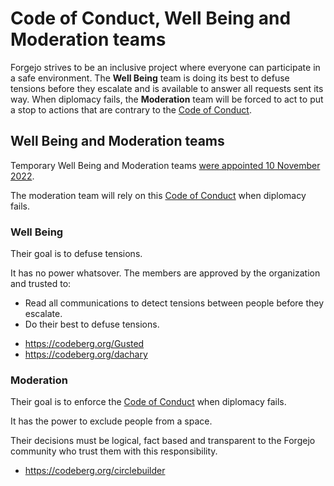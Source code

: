 # Code of Conduct, Well Being and Moderation teams

Forgejo strives to be an inclusive project where everyone can participate in a safe environment. The **Well Being** team is doing its best to defuse tensions before they escalate and is available to answer all requests sent its way. When diplomacy fails, the **Moderation** team will be forced to act to put a stop to actions that are contrary to the [Code of Conduct](https://codeberg.org/forgejo/code-of-conduct).

## Well Being and Moderation teams

Temporary Well Being and Moderation teams [were appointed 10 November 2022](https://codeberg.org/forgejo/meta/issues/13).

The moderation team will rely on this [Code of Conduct](https://codeberg.org/forgejo/code-of-conduct) when diplomacy fails.

### Well Being

Their goal is to defuse tensions.

It has no power whatsover. The members are approved by the organization and trusted to:

- Read all communications to detect tensions between people before they escalate.
- Do their best to defuse tensions.

* https://codeberg.org/Gusted
* https://codeberg.org/dachary

### Moderation

Their goal is to enforce the [Code of Conduct](https://codeberg.org/forgejo/code-of-conduct) when diplomacy fails.

It has the power to exclude people from a space.

Their decisions must be logical, fact based and transparent to the Forgejo community who trust them with this responsibility.

* https://codeberg.org/circlebuilder
